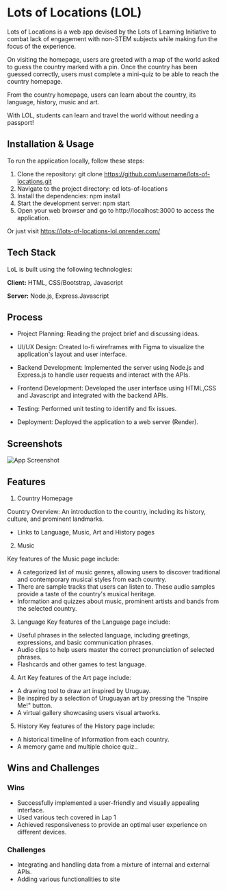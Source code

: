 
# Lots of Locations (LOL)

Lots of Locations is a web app devised by the Lots of Learning Initiative to combat lack of engagement with non-STEM subjects while making fun the focus of the experience. 

On visiting the homepage, users are greeted with a map of the world asked to guess the country marked with a pin. Once the country has been guessed correctly, users must complete a mini-quiz to be able to reach the country homepage.

From the country homepage, users can learn about the country, its language, history, music and art. 

With LOL, students can learn and travel the world without needing a passport!

## Installation & Usage

To run the application locally, follow these steps:

1. Clone the repository: git clone https://github.com/username/lots-of-locations.git
2. Navigate to the project directory: cd lots-of-locations
3. Install the dependencies: npm install
4. Start the development server: npm start
5. Open your web browser and go to http://localhost:3000 to access the application.

Or just visit https://lots-of-locations-lol.onrender.com/


## Tech Stack

LoL is built using the following technologies:

**Client:** HTML, CSS/Bootstrap, Javascript

**Server:** Node.js, Express.Javascript


## Process

- Project Planning: Reading the project brief and discussing ideas.

-  UI/UX Design: Created lo-fi wireframes with Figma to visualize the application's layout and user interface.

- Backend Development: Implemented the server using Node.js and Express.js to handle user requests and interact with the APIs.

- Frontend Development: Developed the user interface using HTML,CSS and Javascript and integrated with the backend APIs.

- Testing: Performed unit testing  to identify and fix issues.

- Deployment: Deployed the application to a web server (Render).
## Screenshots

![App Screenshot](https://via.placeholder.com/468x300?text=App+Screenshot+Here)


## Features

1. Country Homepage

Country Overview: An introduction to the country, including its history, culture, and prominent landmarks.
- Links to Language, Music, Art and History pages

2. Music

Key features of the Music page include:

- A categorized list of music genres, allowing users to discover traditional and contemporary musical styles from each country.
- There are sample tracks that users can listen to. These audio samples provide a taste of the country's musical heritage.
- Information and quizzes about music, prominent artists and bands from the selected country.

3. Language
Key features of the Language page include:
 - Useful phrases in the selected language, including greetings, expressions, and basic communication phrases.
- Audio clips to help users master the correct pronunciation of selected phrases.
- Flashcards and other games to test language.

4. Art
Key features of the Art page include:

- A drawing tool to draw art inspired by Uruguay.
- Be inspired by a selection of  Uruguayan art by pressing the "Inspire Me!" button.
- A virtual gallery showcasing users visual artworks.

5. History
Key features of the History page include: 
- A historical timeline of information from each country.
- A memory game and multiple choice quiz..






## Wins and Challenges


### Wins
- Successfully implemented a user-friendly and visually appealing interface.
- Used various tech covered in Lap 1 
- Achieved responsiveness to provide an optimal user experience on different devices.


### Challenges
- Integrating and handling data from a mixture of internal and external APIs.
- Adding various functionalities to site
